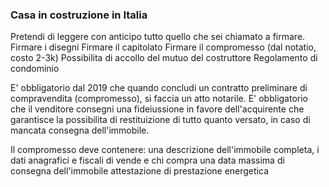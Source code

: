 
### Casa in costruzione in Italia

Pretendi di leggere con anticipo tutto quello che sei chiamato a firmare.
Firmare i disegni
Firmare il capitolato
Firmare il compromesso (dal notatio, costo 2-3k)
Possibilita di accollo del mutuo del costruttore
Regolamento di condominio

E' obbligatorio dal 2019 che quando concludi un contratto preliminare di compravendita (compromesso), si faccia un atto notarile. E' obbligatorio che il venditore consegni una fideiussione in favore dell'acquirente che garantisce la possibilita di restituizione di tutto quanto versato, in caso di mancata consegna dell'immobile.

Il compromesso deve contenere:
una descrizione dell'immobile completa,
i dati anagrafici e fiscali di vende e chi compra
una data massima di consegna dell'immobile
attestazione di prestazione energetica